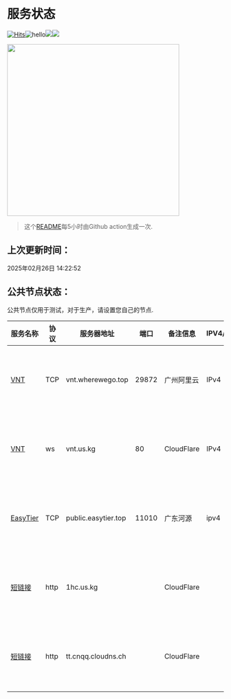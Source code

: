 # 服务状态
[![Hits](https://hits.seeyoufarm.com/api/count/incr/badge.svg?url=https%3A%2F%2Fgithub.com%2Flmq8267%2Fserver-status&count_bg=%2395C10D&title_bg=%23555555&icon=github.svg&icon_color=%238DC409&title=%E8%AE%BF%E9%97%AE%E6%95%B0&edge_flat=false)](https://hits.seeyoufarm.com)![hello](https://views.whatilearened.today/views/github/lmq8267/server-status.svg)![](https://pgy.us.kg/?id=svg)![](http://s4.serv00.com:8828/?id=svg)<p><img src=http://ip.cnqq.cloudns.ch/ width=400 onerror="this.style.display='none';"></p>

> 这个[README](https://github.com/lmq8267/server-status)每5小时由Github action生成一次.
## 上次更新时间：
2025年02月26日 14:22:52
## 公共节点状态： 
公共节点仅用于测试，对于生产，请设置您自己的节点.

|服务名称|协议|服务器地址|端口|备注信息|IPV4/IPV6|**状态**|历史状态|
|--|--|--|--|--|--|--|--|
|[VNT](https://github.com/vnt-dev/vnt)|TCP|vnt.wherewego.top|29872|广州阿里云|IPv4|正常✅|[🟩🟩🟩🟩🟩🟩🟩🟩🟩🟩](history/TCP-vnt.wherewego.top-29872.txt) 100%|
|[VNT](https://github.com/vnt-dev/vnt)|ws|vnt.us.kg|80|CloudFlare|IPv4|正常✅|[🟩🟩🟩🟩🟩🟩🟩🟩🟩🟩](history/ws-vnt.us.kg-80.txt) 100%|
|[EasyTier](https://github.com/EasyTier/EasyTier)|TCP|public.easytier.top|11010|广东河源|ipv4|正常✅|[🟩🟩🟩🟩🟩🟩🟩🟩🟩🟩](history/TCP-public.easytier.top-11010.txt) 100%|
|[短链接](http://1hc.us.kg)|http|1hc.us.kg||CloudFlare||正常✅|[🟩🟩🟩🟩🟩🟩🟩🟩🟩🟩](history/http-1hc.us.kg-.txt) 100%|
|[短链接](http://tt.cnqq.cloudns.ch)|http|tt.cnqq.cloudns.ch||CloudFlare||正常✅|[🟩🟩🟩🟩🟩🟩🟩🟩🟩🟩](history/http-tt.cnqq.cloudns.ch-.txt) 100%|
